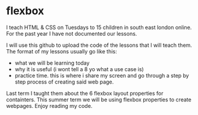# flexbox

I teach HTML & CSS on Tuesdays to 15 children in south east london online. For the past year I have not documented our lessons.

I will use this github to upload the code of the lessons that I will teach them. The format of my lessons usually go like this:
- what we will be learning today
- why it is useful (i wont tell a 8 yo what a use case is)
- practice time. this is where i share my screen and go through a step by step process of creating said web page.

Last term I taught them about the 6 flexbox layout properties for containters. This summer term we will be using flexbox properties
to create webpages. Enjoy reading my code.
